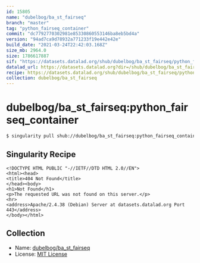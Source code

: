 ```yaml
---
id: 15805
name: "dubelbog/ba_st_fairseq"
branch: "master"
tag: "python_fairseq_container"
commit: "dc7792770302981e85330860553146ba8eb5bd4a"
version: "94ad7ca9d78932a771233f19e442e42e"
build_date: "2021-03-24T22:42:03.168Z"
size_mb: 2964.0
size: 1786617887
sif: "https://datasets.datalad.org/shub/dubelbog/ba_st_fairseq/python_fairseq_container/2021-03-24-dc779277-94ad7ca9/94ad7ca9d78932a771233f19e442e42e.sif"
datalad_url: https://datasets.datalad.org?dir=/shub/dubelbog/ba_st_fairseq/python_fairseq_container/2021-03-24-dc779277-94ad7ca9/
recipe: https://datasets.datalad.org/shub/dubelbog/ba_st_fairseq/python_fairseq_container/2021-03-24-dc779277-94ad7ca9/Singularity
collection: dubelbog/ba_st_fairseq
---
```


# dubelbog/ba_st_fairseq:python_fairseq_container

```bash
$ singularity pull shub://dubelbog/ba_st_fairseq:python_fairseq_container
```

## Singularity Recipe

```singularity
<!DOCTYPE HTML PUBLIC "-//IETF//DTD HTML 2.0//EN">
<html><head>
<title>404 Not Found</title>
</head><body>
<h1>Not Found</h1>
<p>The requested URL was not found on this server.</p>
<hr>
<address>Apache/2.4.38 (Debian) Server at datasets.datalad.org Port 443</address>
</body></html>
```

## Collection

 - Name: [dubelbog/ba_st_fairseq](https://github.com/dubelbog/ba_st_fairseq)
 - License: [MIT License](https://api.github.com/licenses/mit)

